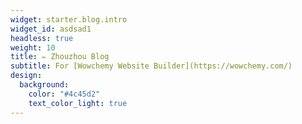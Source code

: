 ```yaml
---
widget: starter.blog.intro
widget_id: asdsad1
headless: true
weight: 10
title: ✏️ Zhouzhou Blog
subtitle: For [Wowchemy Website Builder](https://wowchemy.com/)
design:
  background:
    color: "#4c45d2"
    text_color_light: true
---
```

